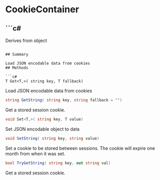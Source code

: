 # CookieContainer

## ```c#
Derives from object
```

## Summary

Load JSON encodable data from cookies
## Methods

```c#
T Get<T,>( string key, T fallback) 
```
Load JSON encodable data from cookies
```c#
string GetString( string key, string fallback = "") 
```
Get a stored session cookie.
```c#
void Set<T,>( string key, T value) 
```
Set JSON encodable object to data
```c#
void SetString( string key, string value) 
```
Set a cookie to be stored between sessions. The cookie will expire one month
from when it was set.
```c#
bool TryGetString( string key, out string val) 
```
Get a stored session cookie.
